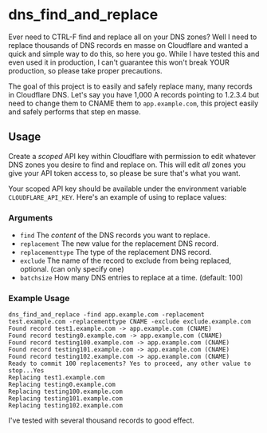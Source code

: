# dns_find_and_replace

Ever need to CTRL-F find and replace all on your DNS zones? Well I need to replace thousands of DNS records en masse on Cloudflare and wanted a quick and simple way to do this, so here you go. While I have tested this and even used it in production, I can't guarantee this won't break YOUR production, so please take proper precautions.

The goal of this project is to easily and safely replace many, many records in Cloudflare DNS. Let's say you have 1,000 A records pointing to 1.2.3.4 but need to change them to CNAME them to `app.example.com`, this project easily and safely performs that step en masse.

## Usage
Create a *scoped* API key within Cloudflare with permission to edit whatever DNS zones you desire to find and replace on. This will edit _all_ zones you give your API token access to, so please be sure that's what you want.

Your scoped API key should be available under the environment variable `CLOUDFLARE_API_KEY`.  Here's an example of using to replace values:

### Arguments
- `find` The *content* of the DNS records you want to replace.
- `replacement` The new value for the replacement DNS record.
- `replacementtype` The type of the replacement DNS record.
- `exclude` The name of the record to exclude from being replaced, optional. (can only specify one)
- `batchsize` How many DNS entries to replace at a time. (default: 100)

### Example Usage
```
dns_find_and_replace -find app.example.com -replacement test.example.com -replacementtype CNAME -exclude exclude.example.com
Found record test1.example.com -> app.example.com (CNAME)
Found record testing0.example.com -> app.example.com (CNAME)
Found record testing100.example.com -> app.example.com (CNAME)
Found record testing101.example.com -> app.example.com (CNAME)
Found record testing102.example.com -> app.example.com (CNAME)
Ready to commit 100 replacements? Yes to proceed, any other value to stop...Yes
Replacing test1.example.com
Replacing testing0.example.com
Replacing testing100.example.com
Replacing testing101.example.com
Replacing testing102.example.com
```

I've tested with several thousand records to good effect.
